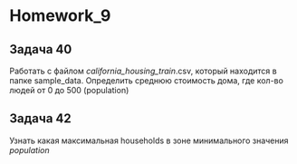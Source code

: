 # Homework_9

## Задача 40

Работать с файлом *california_housing_train*.csv, который находится в папке
sample_data. Определить среднюю стоимость дома, где кол-во людей от 0 до 500 (population)

## Задача 42

Узнать какая максимальная households в зоне минимального значения *population*
